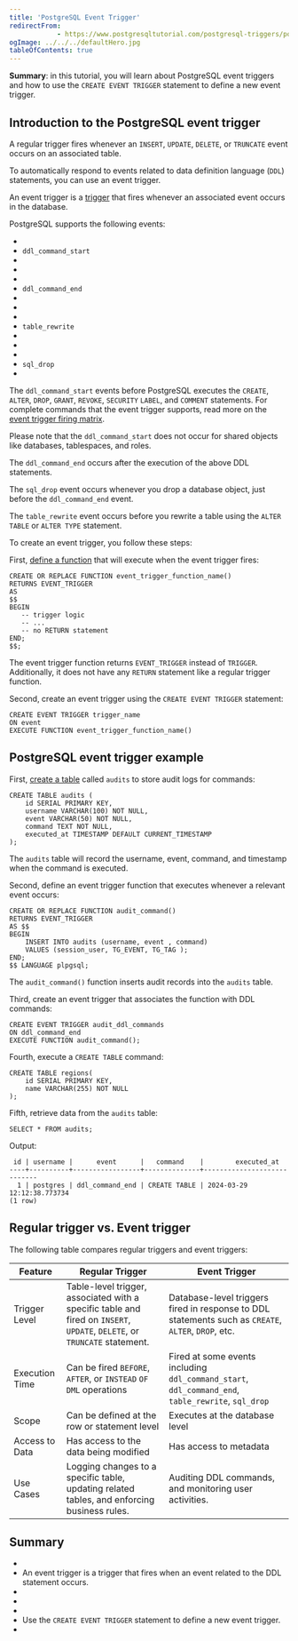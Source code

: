 ```yaml
---
title: 'PostgreSQL Event Trigger'
redirectFrom: 
            - https://www.postgresqltutorial.com/postgresql-triggers/postgresql-event-trigger/
ogImage: ../../../defaultHero.jpg
tableOfContents: true
---
```



**Summary**: in this tutorial, you will learn about PostgreSQL event triggers and how to use the `CREATE EVENT TRIGGER` statement to define a new event trigger.





## Introduction to the PostgreSQL event trigger





A regular trigger fires whenever an `INSERT`, `UPDATE`, `DELETE`, or `TRUNCATE` event occurs on an associated table.





To automatically respond to events related to data definition language (`DDL`) statements, you can use an event trigger.





An event trigger is a [trigger](https://www.postgresqltutorial.com/postgresql-triggers/) that fires whenever an associated event occurs in the database.





PostgreSQL supports the following events:





- 
- `ddl_command_start`
- 
-
- 
- `ddl_command_end`
- 
-
- 
- `table_rewrite`
- 
-
- 
- `sql_drop`
- 





The `ddl_command_start` events before PostgreSQL executes the `CREATE`, `ALTER`, `DROP`, `GRANT`, `REVOKE`, `SECURITY` `LABEL`, and `COMMENT` statements. For complete commands that the event trigger supports, read more on the [event trigger firing matrix](https://www.postgresql.org/docs/current/event-trigger-matrix.html).





Please note that the `ddl_command_start` does not occur for shared objects like databases, tablespaces, and roles.





The `ddl_command_end` occurs after the execution of the above DDL statements.





The `sql_drop` event occurs whenever you drop a database object, just before the `ddl_command_end` event.





The `table_rewrite` event occurs before you rewrite a table using the `ALTER TABLE` or `ALTER TYPE` statement.





To create an event trigger, you follow these steps:





First, [define a function](https://www.postgresqltutorial.com/postgresql-plpgsql/postgresql-create-function/) that will execute when the event trigger fires:





```
CREATE OR REPLACE FUNCTION event_trigger_function_name()
RETURNS EVENT_TRIGGER
AS
$$
BEGIN
   -- trigger logic
   -- ...
   -- no RETURN statement
END;
$$;
```





The event trigger function returns `EVENT_TRIGGER` instead of `TRIGGER`. Additionally, it does not have any `RETURN` statement like a regular trigger function.





Second, create an event trigger using the `CREATE EVENT TRIGGER` statement:





```
CREATE EVENT TRIGGER trigger_name
ON event
EXECUTE FUNCTION event_trigger_function_name()
```





## PostgreSQL event trigger example





First, [create a table](https://www.postgresqltutorial.com/postgresql-tutorial/postgresql-create-table/) called `audits` to store audit logs for commands:





```
CREATE TABLE audits (
    id SERIAL PRIMARY KEY,
    username VARCHAR(100) NOT NULL,
    event VARCHAR(50) NOT NULL,
    command TEXT NOT NULL,
    executed_at TIMESTAMP DEFAULT CURRENT_TIMESTAMP
);
```





The `audits` table will record the username, event, command, and timestamp when the command is executed.





Second, define an event trigger function that executes whenever a relevant event occurs:





```
CREATE OR REPLACE FUNCTION audit_command()
RETURNS EVENT_TRIGGER
AS $$
BEGIN
    INSERT INTO audits (username, event , command)
    VALUES (session_user, TG_EVENT, TG_TAG );
END;
$$ LANGUAGE plpgsql;
```





The `audit_command()` function inserts audit records into the `audits` table.





Third, create an event trigger that associates the function with DDL commands:





```
CREATE EVENT TRIGGER audit_ddl_commands
ON ddl_command_end
EXECUTE FUNCTION audit_command();
```





Fourth, execute a `CREATE TABLE` command:





```
CREATE TABLE regions(
    id SERIAL PRIMARY KEY,
    name VARCHAR(255) NOT NULL
);
```





Fifth, retrieve data from the `audits` table:





```
SELECT * FROM audits;
```





Output:





```
 id | username |      event      |   command    |        executed_at
----+----------+-----------------+--------------+----------------------------
  1 | postgres | ddl_command_end | CREATE TABLE | 2024-03-29 12:12:38.773734
(1 row)
```





## Regular trigger vs. Event trigger





The following table compares regular triggers and event triggers:





| Feature        | Regular Trigger                                                                                                           | Event Trigger                                                                                       |
| -------------- | ------------------------------------------------------------------------------------------------------------------------- | --------------------------------------------------------------------------------------------------- |
| Trigger Level  | Table-level trigger, associated with a specific table and fired on `INSERT`, `UPDATE`, `DELETE`, or `TRUNCATE` statement. | Database-level triggers fired in response to DDL statements such as `CREATE`, `ALTER`, `DROP`, etc. |
| Execution Time | Can be fired `BEFORE`, `AFTER`, or `INSTEAD` `OF` `DML` operations                                                        | Fired at some events including `ddl_command_start`, `ddl_command_end`, `table_rewrite`, `sql_drop`  |
| Scope          | Can be defined at the row or statement level                                                                              | Executes at the database level                                                                      |
| Access to Data | Has access to the data being modified                                                                                     | Has access to metadata                                                                              |
| Use Cases      | Logging changes to a specific table, updating related tables, and enforcing business rules.                               | Auditing DDL commands, and monitoring user activities.                                              |





## Summary





- 
- An event trigger is a trigger that fires when an event related to the DDL statement occurs.
- 
-
- 
- Use the `CREATE EVENT TRIGGER` statement to define a new event trigger.
- 


